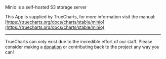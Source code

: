 Minio is a self-hosted S3 storage server

This App is supplied by TrueCharts, for more information visit the manual: [https://truecharts.org/docs/charts/stable/minio](https://truecharts.org/docs/charts/stable/minio)

---

TrueCharts can only exist due to the incredible effort of our staff.
Please consider making a [donation](https://truecharts.org/docs/about/sponsor) or contributing back to the project any way you can!
